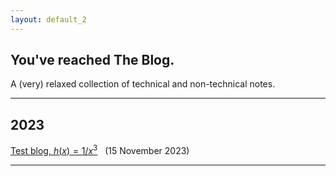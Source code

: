 ```yaml
---
layout: default_2
---
```


## You've reached The Blog.

A (very) relaxed collection of technical and non-technical notes.

* * *

## 2023
[Test blog, $h(x)=1/{x^3}$](./2023/11/13/test-blog.html) &nbsp; (15 November 2023)

* * *